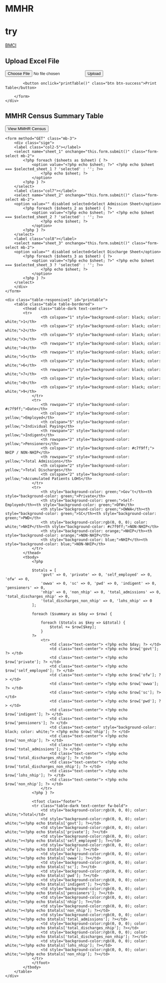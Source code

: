 ﻿# MMHR
# try


<!DOCTYPE html>
<html lang="en">
<head>
    <meta charset="UTF-8">
    <meta name="viewport" content="width=device-width, initial-scale=1.0">
    <title>MMHR Census</title>
    <link rel="stylesheet" href="sige\summary.css">
</head>
<body class="container mt-4">
    
<nav class="navbar navbar-expand-lg navbar-dark bg-dark">
    <div class="container-fluid">
        <a class="navbar-brand" href="index.php">BMCI</a>
    </div>
</nav>

<aside>
    <div class="sidebar">
        <h2>Upload Excel File</h2>
        <form action="upload.php" method="POST" enctype="multipart/form-data">
            <input type="file" name="excelFile" accept=".xlsx, .xls">
            <button type="submit">Upload</button>

            <button onclick="printTable()" class="btn btn-success">Print Table</button>

        </form>
    </div>
</aside>

<div class="table-responsive">
    <h2 class="text-center mb-4">MMHR Census Summary Table</h2>
    <form action="mmhr_census.php" method="GET">
        <input type="hidden" name="sheet_1" value="<?php echo $selected_sheet_1; ?>">
        <input type="hidden" name="sheet_2" value="<?php echo $selected_sheet_2; ?>">
        <input type="hidden" name="sheet_3" value="<?php echo $selected_sheet_3; ?>">
        <button type="submit" class="btn btn-primary mt-3">View MMHR Census</button>
    </form>

    <form method="GET" class="mb-3">
        <div class="sige">
        <label class="col2-5"></label>
        <select name="sheet_1" onchange="this.form.submit()" class="form-select mb-2">
            <?php foreach ($sheets as $sheet) { ?>
                <option value="<?php echo $sheet; ?>" <?php echo $sheet === $selected_sheet_1 ? 'selected' : ''; ?>>
                    <?php echo $sheet; ?>
                </option>
            <?php } ?>
        </select>
        <label class="col7"></label>
        <select name="sheet_2" onchange="this.form.submit()" class="form-select mb-2">
        <option value="" disabled selected>Select Admission Sheet</option>
            <?php foreach ($sheets_2 as $sheet) { ?>
                <option value="<?php echo $sheet; ?>" <?php echo $sheet === $selected_sheet_2 ? 'selected' : ''; ?>>
                    <?php echo $sheet; ?>
                </option>
            <?php } ?>
        </select>
        <label class="col8"></label>
        <select name="sheet_3" onchange="this.form.submit()" class="form-select mb-2">
        <option value="" disabled selected>Select Discharge Sheet</option>
            <?php foreach ($sheets_3 as $sheet) { ?>
                <option value="<?php echo $sheet; ?>" <?php echo $sheet === $selected_sheet_3 ? 'selected' : ''; ?>>
                    <?php echo $sheet; ?>
                </option>
            <?php } ?>
        </select>
        </div>
    </form>

    <div class="table-responsive1" id="printable">
        <table class="table table-bordered">
            <thead class="table-dark text-center">
            <tr>
                    <th colspan="1" style="background-color: black; color: white;">1</th>
                    <th colspan="2" style="background-color: black; color: white;">2</th>
                    <th colspan="5" style="background-color: black; color: white;">3</th>
                    <th rowspan="1" style="background-color: black; color: white;">4</th>
                    <th rowspan="1" style="background-color: black; color: white;">5</th>
                    <th colspan="2" style="background-color: black; color: white;">6</th>
                    <th rowspan="1" style="background-color: black; color: white;">7</th>
                    <th colspan="2" style="background-color: black; color: white;">8</th>
                    <th colspan="2" style="background-color: black; color: white;">9</th>
                </tr>
                <tr>
                    <th rowspan="2" style="background-color: #c7f9ff;">Date</th>
                    <th colspan="2" style="background-color: yellow;">Employed</th>
                    <th colspan="5" style="background-color: yellow;">Individual Paying</th>
                    <th rowspan="2" style="background-color: yellow;">Indigent</th>
                    <th rowspan="2" style="background-color: yellow;">Pensioners</th>
                    <th colspan="2" style="background-color: #c7f9ff;"> NHIP / NON-NHIP</th>
                    <th rowspan="2" style="background-color: yellow;">Total Admissions</th>
                    <th colspan="2" style="background-color: yellow;">Total Discharges</th>
                    <th colspan="2" style="background-color: yellow;">Accumulated Patients LOHS</th>
                </tr>
                <tr>
                    <th style="background-color: green;">Gov’t</th><th style="background-color: green;">Private</th>
                    <th style="background-color: green;">Self-Employed</th><th style="background-color: green;">OFW</th>
                    <th style="background-color: green;">OWWA</th><th style="background-color: green;">SC</th><th style="background-color: green;">PWD</th>
                    <th style="background-color:rgb(0, 0, 0); color: white;">NHIP</th><th style="background-color: #c7f9ff;">NON-NHIP</th>
                    <th style="background-color: orange;">NHIP</th><th style="background-color: orange;">NON-NHIP</th>
                    <th style="background-color: blue;">NHIP</th><th style="background-color: blue;">NON-NHIP</th>
                </tr>
            </thead>
            <tbody>
                <?php 
                
                $totals = [
                    'govt' => 0, 'private' => 0, 'self_employed' => 0, 'ofw' => 0,
                    'owwa' => 0, 'sc' => 0, 'pwd' => 0, 'indigent' => 0, 'pensioners' => 0,
                    'nhip' => 0, 'non_nhip' => 0, 'total_admissions' => 0, 'total_discharges_nhip' => 0,
                    'total_discharges_non_nhip' => 0, 'lohs_nhip' => 0
                ];

                foreach ($summary as $day => $row) { 
                
                    foreach ($totals as $key => &$total) {
                        $total += $row[$key];
                    }
                ?>
                    <tr>
                        <td class="text-center"> <?php echo $day; ?> </td> 
                        <td class="text-center"> <?php echo $row['govt']; ?> </td>
                        <td class="text-center"> <?php echo $row['private']; ?> </td>
                        <td class="text-center"> <?php echo $row['self_employed']; ?> </td>
                        <td class="text-center"> <?php echo $row['ofw']; ?> </td>
                        <td class="text-center"> <?php echo $row['owwa']; ?> </td>
                        <td class="text-center"> <?php echo $row['sc']; ?> </td>
                        <td class="text-center"> <?php echo $row['pwd']; ?> </td>
                        <td class="text-center"> <?php echo $row['indigent']; ?> </td>
                        <td class="text-center"> <?php echo $row['pensioners']; ?> </td>
                        <td class="text-center" style="background-color: black; color: white;"> <?php echo $row['nhip']; ?> </td>
                        <td class="text-center"> <?php echo $row['non_nhip']; ?> </td>
                        <td class="text-center"> <?php echo $row['total_admissions']; ?> </td>
                        <td class="text-center"> <?php echo $row['total_discharges_nhip']; ?> </td>
                        <td class="text-center"> <?php echo $row['total_discharges_non_nhip']; ?> </td>
                        <td class="text-center"> <?php echo $row['lohs_nhip']; ?> </td>
                        <td class="text-center"> <?php echo $row['non_nhip']; ?> </td>
                    </tr>
                <?php } ?>

                <tfoot class="footer">
                <tr class="table-dark text-center fw-bold">
                    <td style="background-color:rgb(0, 0, 0); color: white;">Total</td>
                    <td style="background-color:rgb(0, 0, 0); color: white;"><?php echo $totals['govt']; ?></td>
                    <td style="background-color:rgb(0, 0, 0); color: white;"><?php echo $totals['private']; ?></td>
                    <td style="background-color:rgb(0, 0, 0); color: white;"><?php echo $totals['self_employed']; ?></td>
                    <td style="background-color:rgb(0, 0, 0); color: white;"><?php echo $totals['ofw']; ?></td>
                    <td style="background-color:rgb(0, 0, 0); color: white;"><?php echo $totals['owwa']; ?></td>
                    <td style="background-color:rgb(0, 0, 0); color: white;"><?php echo $totals['sc']; ?></td>
                    <td style="background-color:rgb(0, 0, 0); color: white;"><?php echo $totals['pwd']; ?></td>
                    <td style="background-color:rgb(0, 0, 0); color: white;"><?php echo $totals['indigent']; ?></td>
                    <td style="background-color:rgb(0, 0, 0); color: white;"><?php echo $totals['pensioners']; ?></td>
                    <td style="background-color:rgb(0, 0, 0); color: white;"><?php echo $totals['nhip']; ?></td>
                    <td style="background-color:rgb(0, 0, 0); color: white;"><?php echo $totals['non_nhip']; ?></td>
                    <td style="background-color:rgb(0, 0, 0); color: white;"><?php echo $totals['total_admissions']; ?></td>
                    <td style="background-color:rgb(0, 0, 0); color: white;"><?php echo $totals['total_discharges_nhip']; ?></td>
                    <td style="background-color:rgb(0, 0, 0); color: white;"><?php echo $totals['total_discharges_non_nhip']; ?></td>
                    <td style="background-color:rgb(0, 0, 0); color: white;"><?php echo $totals['lohs_nhip']; ?></td>
                    <td style="background-color:rgb(0, 0, 0); color: white;"><?php echo $totals['non_nhip']; ?></td>
                </tr>
                </tfoot>
            </tbody>
        </table>
    </div>
</div>

<script>
function printTable() {
    var printContents = document.getElementById('printableTable').innerHTML;
    var originalContents = document.body.innerHTML;

    var printWindow = window.open('', '', 'height=500, width=800');
    printWindow.document.write('<html><head><title>Print Table</title>');
    printWindow.document.write('<style>');
    printWindow.document.write('table { width: 100%; border-collapse: collapse; }');
    printWindow.document.write('th, td { border: 1px solid black; padding: 8px; text-align: center; }');
    printWindow.document.write('th { background-color: inherit !important; color: inherit !important; }');
    printWindow.document.write('</style></head><body>');
    printWindow.document.write(printContents);
    printWindow.document.write('</body></html>');
    
    printWindow.document.close();
    printWindow.focus();
    printWindow.print();
    printWindow.close();
}
</script>

</body>
</html>
